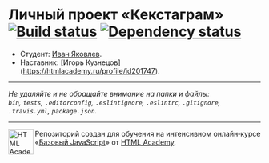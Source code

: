 # Личный проект «Кекстаграм» [![Build status][travis-image]][travis-url] [![Dependency status][dependency-image]][dependency-url]

* Студент: [Иван Яковлев](https://up.htmlacademy.ru/javascript/7/user/234133).
* Наставник: [Игорь Кузнецов]
(https://htmlacademy.ru/profile/id201747).

---

_Не удаляйте и не обращайте внимание на папки и файлы:_<br>
_`bin`, `tests`, `.editorconfig`, `.eslintignore`, `.eslintrc`, `.gitignore`, `.travis.yml`, `package.json`._

---

<a href="https://htmlacademy.ru/intensive/javascript"><img align="left" width="50" height="50" title="HTML Academy" src="https://up.htmlacademy.ru/static/img/intensive/javascript/logo-for-github.svg"></a>

Репозиторий создан для обучения на интенсивном онлайн‑курсе «[Базовый JavaScript](https://htmlacademy.ru/intensive/javascript)» от [HTML Academy](https://htmlacademy.ru).

[travis-image]: https://travis-ci.org/htmlacademy-javascript/234133-kekstagram.svg?branch=master
[travis-url]: https://travis-ci.org/htmlacademy-javascript/234133-kekstagram
[dependency-image]: https://david-dm.org/htmlacademy-javascript/234133-kekstagram.svg?style=flat-square
[dependency-url]: https://david-dm.org/htmlacademy-javascript/234133-kekstagram
